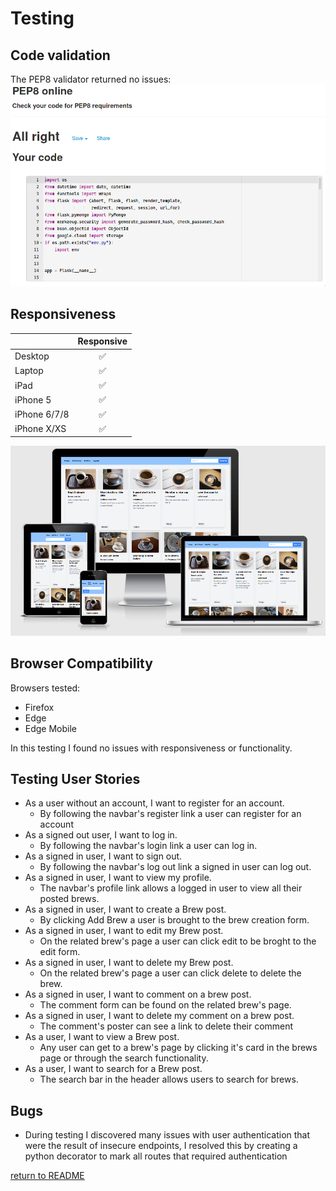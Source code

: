 # Testing

## Code validation

The PEP8 validator returned no issues:
![PEP8 Results](readme-images/PEP8-results.png)

## Responsiveness

|              | **Responsive** |
| ------------ | :------------: |
| Desktop      |       ✅       |
| Laptop       |       ✅       |
| iPad         |       ✅       |
| iPhone 5     |       ✅       |
| iPhone 6/7/8 |       ✅       |
| iPhone X/XS  |       ✅       |

![Am I Responsive Results](readme-images/AmIResponsive.png)

## Browser Compatibility

Browsers tested:

- Firefox
- Edge
- Edge Mobile

In this testing I found no issues with responsiveness or functionality.

## Testing User Stories

- As a user without an account, I want to register for an account.
  - By following the navbar's register link a user can register for an account
- As a signed out user, I want to log in.
  - By following the navbar's login link a user can log in.
- As a signed in user, I want to sign out.
  - By following the navbar's log out link a signed in user can log out.
- As a signed in user, I want to view my profile.
  - The navbar's profile link allows a logged in user to view all their posted brews.
- As a signed in user, I want to create a Brew post.
  - By clicking Add Brew a user is brought to the brew creation form.
- As a signed in user, I want to edit my Brew post.
  - On the related brew's page a user can click edit to be broght to the edit form.
- As a signed in user, I want to delete my Brew post.
  - On the related brew's page a user can click delete to delete the brew.
- As a signed in user, I want to comment on a brew post.
  - The comment form can be found on the related brew's page.
- As a signed in user, I want to delete my comment on a brew post.
  - The comment's poster can see a link to delete their comment
- As a user, I want to view a Brew post.
  - Any user can get to a brew's page by clicking it's card in the brews page or through the search functionality.
- As a user, I want to search for a Brew post.
  - The search bar in the header allows users to search for brews.

## Bugs

- During testing I discovered many issues with user authentication that were the result of insecure endpoints, I resolved this by creating a python decorator to mark all routes that required authentication

[return to README](README.md)
